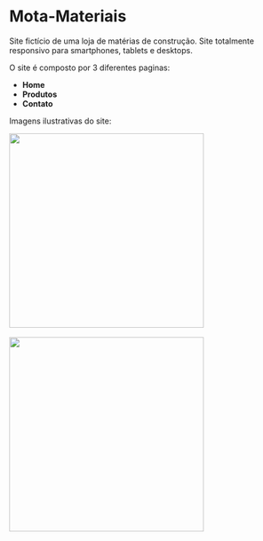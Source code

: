 # Mota-Materiais

Site fictício de uma loja de matérias de construção.
Site totalmente responsivo para smartphones, tablets e desktops.

O site é composto por 3 diferentes paginas:

- **Home**
- **Produtos**
- **Contato**

Imagens ilustrativas do site:

<div >
  <img src="https://user-images.githubusercontent.com/90710466/162341331-50962a86-1917-497f-95ec-f5c3f185d442.png" width= 350px/>
<div/>
  
<br/>
  
<div>
  <img src ="https://user-images.githubusercontent.com/90710466/162341470-e519927a-8b8c-4bbb-985f-682fb500fcf9.png" width= 350px/>
<div/>
